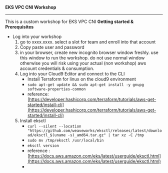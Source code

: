 **EKS VPC CNI Workshop**

***

This is a custom workshop for EKS VPC CNI
**Getting started & Prerequisites**

* Log into your workshop
    1. go to xxxx.xxxx. select a slot for team and enroll into that account
    2. Copy paste user and password
    3. in your browser, create new incognito browser window freshly. use this window to run the workshop. do not use normal window otherwise you will risk using your actual (non workshop) aws account credentials & consumption.
    4. Log into your Cloud9 Editor and connect to the CLI
        * Install Terraform for linux on the cloud9 environment
        * `sudo apt-get update && sudo apt-get install -y gnupg software-properties-common`
        * reference: [https://developer.hashicorp.com/terraform/tutorials/aws-get-started/install-cli](https://developer.hashicorp.com/terraform/tutorials/aws-get-started/install-cli)
    5. Install eksctl
        * `curl --silent --location "https://github.com/weaveworks/eksctl/releases/latest/download/eksctl_$(uname -s)_amd64.tar.gz" | tar xz -C /tmp`
        * `sudo mv /tmp/eksctl /usr/local/bin`
        * `eksctl version`
        * reference : [https://docs.aws.amazon.com/eks/latest/userguide/eksctl.html](https://docs.aws.amazon.com/eks/latest/userguide/eksctl.html)
        * 